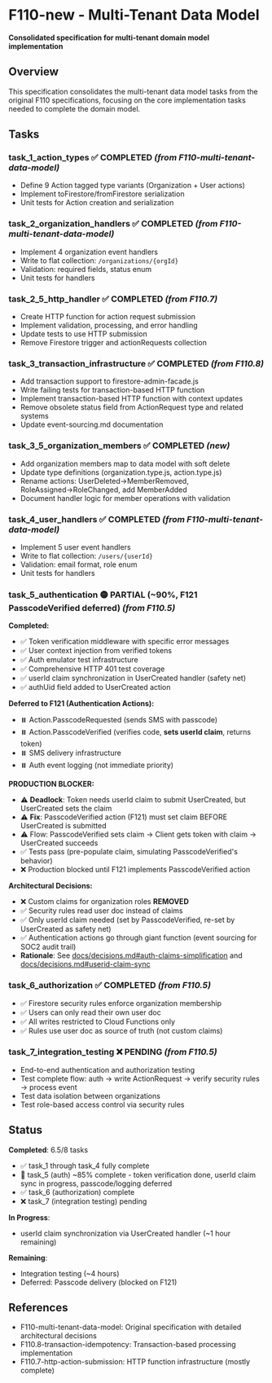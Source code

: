 # F110-new - Multi-Tenant Data Model

**Consolidated specification for multi-tenant domain model implementation**

## Overview

This specification consolidates the multi-tenant data model tasks from the original F110 specifications, focusing on the core implementation tasks needed to complete the domain model.

## Tasks

### **task_1_action_types** ✅ **COMPLETED** *(from F110-multi-tenant-data-model)*

- Define 9 Action tagged type variants (Organization + User actions)
- Implement toFirestore/fromFirestore serialization
- Unit tests for Action creation and serialization

### **task_2_organization_handlers** ✅ **COMPLETED** *(from F110-multi-tenant-data-model)*

- Implement 4 organization event handlers
- Write to flat collection: `/organizations/{orgId}`
- Validation: required fields, status enum
- Unit tests for handlers

### **task_2_5_http_handler** ✅ **COMPLETED** *(from F110.7)*

- Create HTTP function for action request submission
- Implement validation, processing, and error handling
- Update tests to use HTTP submission
- Remove Firestore trigger and actionRequests collection

### **task_3_transaction_infrastructure** ✅ **COMPLETED** *(from F110.8)*

- Add transaction support to firestore-admin-facade.js
- Write failing tests for transaction-based HTTP function
- Implement transaction-based HTTP function with context updates
- Remove obsolete status field from ActionRequest type and related systems
- Update event-sourcing.md documentation

### **task_3_5_organization_members** ✅ **COMPLETED** *(new)*

- Add organization members map to data model with soft delete
- Update type definitions (organization.type.js, action.type.js)
- Rename actions: UserDeleted→MemberRemoved, RoleAssigned→RoleChanged, add MemberAdded
- Document handler logic for member operations with validation

### **task_4_user_handlers** ✅ **COMPLETED** *(from F110-multi-tenant-data-model)*

- Implement 5 user event handlers
- Write to flat collection: `/users/{userId}`
- Validation: email format, role enum
- Unit tests for handlers

### **task_5_authentication** 🟡 **PARTIAL (~90%, F121 PasscodeVerified deferred)** *(from F110.5)*

**Completed:**
- ✅ Token verification middleware with specific error messages
- ✅ User context injection from verified tokens
- ✅ Auth emulator test infrastructure
- ✅ Comprehensive HTTP 401 test coverage
- ✅ userId claim synchronization in UserCreated handler (safety net)
- ✅ authUid field added to UserCreated action

**Deferred to F121 (Authentication Actions):**
- ⏸️ Action.PasscodeRequested (sends SMS with passcode)
- ⏸️ Action.PasscodeVerified (verifies code, **sets userId claim**, returns token)
- ⏸️ SMS delivery infrastructure
- ⏸️ Auth event logging (not immediate priority)

**PRODUCTION BLOCKER:**
- ⚠️ **Deadlock**: Token needs userId claim to submit UserCreated, but UserCreated sets the claim
- ⚠️ **Fix**: PasscodeVerified action (F121) must set claim BEFORE UserCreated is submitted
- ⚠️ Flow: PasscodeVerified sets claim → Client gets token with claim → UserCreated succeeds
- ✅ Tests pass (pre-populate claim, simulating PasscodeVerified's behavior)
- ❌ Production blocked until F121 implements PasscodeVerified action

**Architectural Decisions:**
- ❌ Custom claims for organization roles **REMOVED**
- ✅ Security rules read user doc instead of claims
- ✅ Only userId claim needed (set by PasscodeVerified, re-set by UserCreated as safety net)
- ✅ Authentication actions go through giant function (event sourcing for SOC2 audit trail)
- **Rationale**: See [docs/decisions.md#auth-claims-simplification](../../docs/decisions.md#auth-claims-simplification) and [docs/decisions.md#userid-claim-sync](../../docs/decisions.md#userid-claim-sync)

### **task_6_authorization** ✅ **COMPLETED** *(from F110.5)*

- ✅ Firestore security rules enforce organization membership
- ✅ Users can only read their own user doc
- ✅ All writes restricted to Cloud Functions only
- ✅ Rules use user doc as source of truth (not custom claims)

### **task_7_integration_testing** ❌ **PENDING** *(from F110.5)*

- End-to-end authentication and authorization testing
- Test complete flow: auth → write ActionRequest → verify security rules → process event
- Test data isolation between organizations
- Test role-based access control via security rules

## Status

**Completed**: 6.5/8 tasks
- ✅ task_1 through task_4 fully complete
- 🚧 task_5 (auth) ~85% complete - token verification done, userId claim sync in progress, passcode/logging deferred
- ✅ task_6 (authorization) complete
- ❌ task_7 (integration testing) pending

**In Progress**:
- userId claim synchronization via UserCreated handler (~1 hour remaining)

**Remaining**:
- Integration testing (~4 hours)
- Deferred: Passcode delivery (blocked on F121)

## References

- F110-multi-tenant-data-model: Original specification with detailed architectural decisions
- F110.8-transaction-idempotency: Transaction-based processing implementation
- F110.7-http-action-submission: HTTP function infrastructure (mostly complete)
